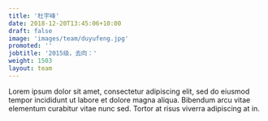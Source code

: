 ```yaml
---
title: '杜宇峰'
date: 2018-12-20T13:45:06+10:00
draft: false
image: 'images/team/duyufeng.jpg'
promoted: ''
jobtitle: '2015级，去向：'
weight: 1503
layout: team
---
```


Lorem ipsum dolor sit amet, consectetur adipiscing elit, sed do eiusmod tempor incididunt ut labore et dolore magna aliqua. Bibendum arcu vitae elementum curabitur vitae nunc sed. Tortor at risus viverra adipiscing at in.
